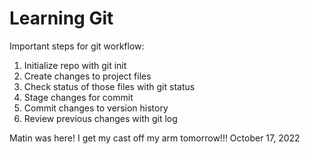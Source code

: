 # Learning Git

Important steps for git workflow:

1. Initialize repo with git init
2. Create changes to project files
3. Check status of those files with git status
4. Stage changes for commit
5. Commit changes to version history
6. Review previous changes with git log

Matin was here! I get my cast off my arm tomorrow!!!
October 17, 2022
